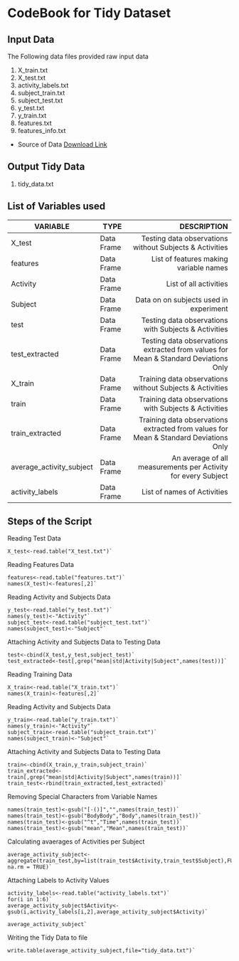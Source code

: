 
# CodeBook for Tidy Dataset

## Input Data

The Following data files provided raw input data

1. X_train.txt
2. X_test.txt
3. activity_labels.txt
4. subject_train.txt
5. subject_test.txt
6. y_test.txt
7. y_train.txt
8. features.txt
9. features_info.txt

* Source of Data 
[Download Link](https://d396qusza40orc.cloudfront.net/getdata%2Fprojectfiles%2FUCI%20HAR%20Dataset.zip) 

## Output Tidy Data
1. tidy_data.txt

## List of Variables used
|VARIABLE                  |TYPE            |DESCRIPTION|
|--------------------------|----------------|----------:|
|X_test                    |Data Frame      |Testing data observations without Subjects & Activities|
|features                  |Data Frame      |List of features making variable names|
|Activity                  |Data Frame      |List of all activities|
|Subject                   |Data Frame      |Data on on subjects used in experiment|
|test                      |Data Frame      |Testing data observations with Subjects & Activities|
|test_extracted            |Data Frame      |Testing data observations extracted from values for Mean & Standard Deviations Only|
|X_train                   |Data Frame      |Training data observations without Subjects & Activities|
|train                     |Data Frame      |Training data observations with Subjects & Activities|
|train_extracted           |Data Frame      |Training data observations extracted from values for Mean & Standard Deviations Only|
|average_activity_subject  |Data Frame      |An average of all measurements per Activity for every Subject|
|activity_labels           |Data Frame      |List of names of Activities|



## Steps of the Script
Reading Test Data
```
X_test<-read.table("X_test.txt")`
```

Reading Features Data
```
features<-read.table("features.txt")`
names(X_test)<-features[,2]`
```

Reading Activity and Subjects Data
```
y_test<-read.table("y_test.txt")`
names(y_test)<-"Activity"`
subject_test<-read.table("subject_test.txt")`
names(subject_test)<-"Subject"`
```

Attaching Activity and Subjects Data to Testing Data
```
test<-cbind(X_test,y_test,subject_test)`
test_extracted<-test[,grep("mean|std|Activity|Subject",names(test))]`
```

Reading Training Data
```
X_train<-read.table("X_train.txt")`
names(X_train)<-features[,2]`
```

Reading Activity and Subjects Data
```
y_train<-read.table("y_train.txt")`
names(y_train)<-"Activity"`
subject_train<-read.table("subject_train.txt")`
names(subject_train)<-"Subject"`
```

Attaching Activity and Subjects Data to Testing Data
```
train<-cbind(X_train,y_train,subject_train)`
train_extracted<-train[,grep("mean|std|Activity|Subject",names(train))]`
train_test<-rbind(train_extracted,test_extracted)`
```

Removing Special Characters from Variable Names
```
names(train_test)<-gsub("[-()]","",names(train_test))`
names(train_test)<-gsub("BodyBody","Body",names(train_test))`
names(train_test)<-gsub("^t","Time",names(train_test))`
names(train_test)<-gsub("mean","Mean",names(train_test))`
```

Calculating avaerages of Activities per Subject 
```
average_activity_subject<-aggregate(train_test,by=list(train_test$Activity,train_test$Subject),FUN=mean, na.rm = TRUE)`
```

Attaching Labels to Activity Values
```
activity_labels<-read.table("activity_labels.txt")`
for(i in 1:6)`
average_activity_subject$Activity<-gsub(i,activity_labels[i,2],average_activity_subject$Activity)`
```

```
average_activity_subject`
```

Writing the Tidy Data to file
```
write.table(average_activity_subject,file="tidy_data.txt")`
```  
